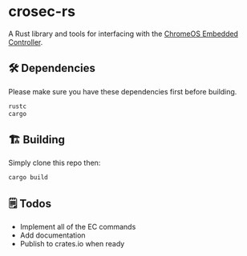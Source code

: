 # crosec-rs

A Rust library and tools for interfacing with the [ChromeOS Embedded Controller](https://chromium.googlesource.com/chromiumos/platform/ec/+/HEAD/README.md).

## 🛠️ Dependencies

Please make sure you have these dependencies first before building.

```bash
rustc
cargo
```

## 🏗️ Building

Simply clone this repo then:

```bash
cargo build
```

## 🗒️ Todos

- Implement all of the EC commands
- Add documentation
- Publish to crates.io when ready
